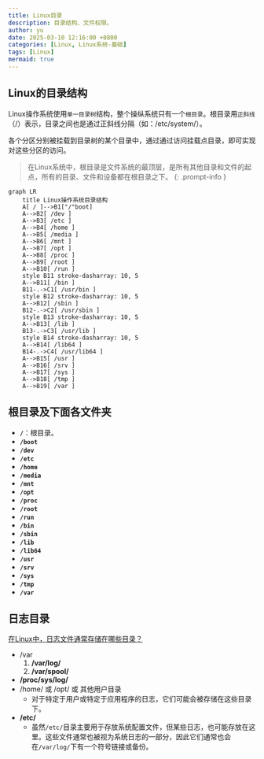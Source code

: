 ```yaml
---
title: Linux目录
description: 目录结构、文件权限。
author: yu
date: 2025-03-10 12:16:00 +0800
categories: [Linux, Linux系统-基础]
tags: [Linux]
mermaid: true
---
```


## Linux的目录结构

Linux操作系统使用`单一目录树`结构，整个操纵系统只有一个`根目录`。根目录用`正斜线`（/）表示，目录之间也是通过正斜线分隔（如：/etc/system/）。

各个分区分别被挂载到目录树的某个目录中，通过通过访问挂载点目录，即可实现对这些分区的访问。

> 在Linux系统中，根目录是文件系统的最顶层，是所有其他目录和文件的起点，所有的目录、文件和设备都在根目录之下。
{: .prompt-info }

```mermaid
graph LR
	title Linux操作系统目录结构
	A[ / ]-->B1["/"boot]
	A-->B2[ /dev ]
	A-->B3[ /etc ]
	A-->B4[ /home ]
	A-->B5[ /media ]
	A-->B6[ /mnt ]
	A-->B7[ /opt ]
	A-->B8[ /proc ]
	A-->B9[ /root ]
	A-->B10[ /run ]
	style B11 stroke-dasharray: 10, 5
	A-->B11[ /bin ]
	B11-.->C1[ /usr/bin ]
	style B12 stroke-dasharray: 10, 5
	A-->B12[ /sbin ]
	B12-.->C2[ /usr/sbin ]
	style B13 stroke-dasharray: 10, 5
	A-->B13[ /lib ]
	B13-.->C3[ /usr/lib ]
	style B14 stroke-dasharray: 10, 5
	A-->B14[ /lib64 ]
	B14-.->C4[ /usr/lib64 ]
	A-->B15[ /usr ]
	A-->B16[ /srv ]
	A-->B17[ /sys ]
	A-->B18[ /tmp ]
	A-->B19[ /var ]
```

## 根目录及下面各文件夹

- **`/`**：根目录。
- **`/boot`**
- **`/dev`**
- **`/etc`**
- **`/home`**
- **`/media`**
- **`/mnt`**
- **`/opt`**
- **`/proc`**
- **`/root`**
- **`/run`**
- **`/bin`**
- **`/sbin`**
- **`/lib`**
- **`/lib64`**
- **`/usr`**
- **`/srv`**
- **`/sys`**
- **`/tmp`**
- **`/var`**


## 日志目录

[在Linux中，日志文件通常存储在哪些目录？](https://www.cnblogs.com/huangjiabobk/p/18172420)
* /var
   1. **/var/log/**
   2. **/var/spool/**
* **/proc/sys/log/**
* /home/ 或 /opt/ 或 其他用户目录
  - 对于特定于用户或特定于应用程序的日志，它们可能会被存储在这些目录下。
* **/etc/**
  - 虽然`/etc/`目录主要用于存放系统配置文件，但某些日志，也可能存放在这里。这些文件通常也被视为系统日志的一部分，因此它们通常也会在`/var/log/`下有一个符号链接或备份。

